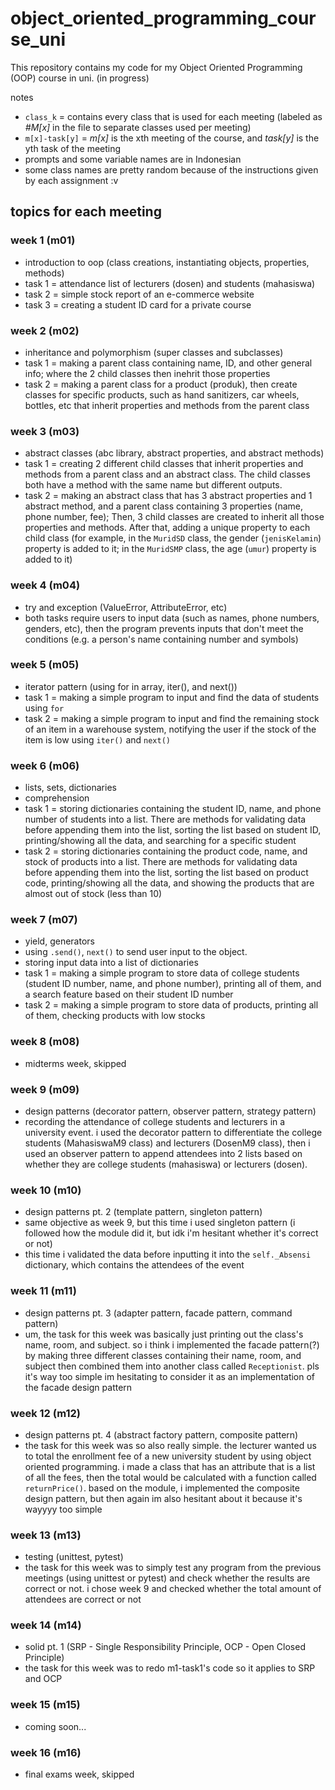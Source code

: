 # object_oriented_programming_course_uni

This repository contains my code for my Object Oriented Programming (OOP) course in uni. (in progress)

notes
- `class_k` = contains every class that is used for each meeting (labeled as _#M[x]_ in the file to separate classes used per meeting)
- `m[x]-task[y]` = _m[x]_ is the xth meeting of the course, and _task[y]_ is the yth task of the meeting
- prompts and some variable names are in Indonesian
- some class names are pretty random because of the instructions given by each assignment :v

## topics for each meeting

### week 1 (m01)

- introduction to oop (class creations, instantiating objects, properties, methods)
- task 1 = attendance list of lecturers (dosen) and students (mahasiswa)
- task 2 = simple stock report of an e-commerce website
- task 3 = creating a student ID card for a private course

### week 2 (m02)

- inheritance and polymorphism (super classes and subclasses)
- task 1 = making a parent class containing name, ID, and other general info; where the 2 child classes then inehrit those properties
- task 2 = making a parent class for a product (produk), then create classes for specific products, such as hand sanitizers, car wheels, bottles, etc that inherit properties and methods from the parent class

### week 3 (m03)

- abstract classes (abc library, abstract properties, and abstract methods)
- task 1 = creating 2 different child classes that inherit properties and methods from a parent class and an abstract class. The child classes both have a method with the same name but different outputs.
- task 2 = making an abstract class that has 3 abstract properties and 1 abstract method, and a parent class containing 3 properties (name, phone number, fee); Then, 3 child classes are created to inherit all those properties and methods. After that, adding a unique property to each child class (for example, in the `MuridSD` class, the gender (`jenisKelamin`) property is added to it; in the `MuridSMP` class, the age (`umur`) property is added to it)

### week 4 (m04)

- try and exception (ValueError, AttributeError, etc)
- both tasks require users to input data (such as names, phone numbers, genders, etc), then the program prevents inputs that don't meet the conditions (e.g. a person's name containing number and symbols)

### week 5 (m05)

- iterator pattern (using for in array, iter(), and next())
- task 1 = making a simple program to input and find the data of students using `for`
- task 2 = making a simple program to input and find the remaining stock of an item in a warehouse system, notifying the user if the stock of the item is low using `iter()` and `next()`

### week 6 (m06)

- lists, sets, dictionaries
- comprehension
- task 1 = storing dictionaries containing the student ID, name, and phone number of students into a list. There are methods for validating data before appending them into the list, sorting the list based on student ID, printing/showing all the data, and searching for a specific student
- task 2 = storing dictionaries containing the product code, name, and stock of products into a list. There are methods for validating data before appending them into the list, sorting the list based on product code, printing/showing all the data, and showing the products that are almost out of stock (less than 10)

### week 7 (m07)

- yield, generators
- using `.send()`, `next()` to send user input to the object.
- storing input data into a list of dictionaries
- task 1 = making a simple program to store data of college students (student ID number, name, and phone number), printing all of them, and a search feature based on their student ID number
- task 2 = making a simple program to store data of products, printing all of them, checking products with low stocks

### week 8 (m08)

- midterms week, skipped

### week 9 (m09)

- design patterns (decorator pattern, observer pattern, strategy pattern)
- recording the attendance of college students and lecturers in a university event. i used the decorator pattern to differentiate the college students (MahasiswaM9 class) and lecturers (DosenM9 class), then i used an observer pattern to append attendees into 2 lists based on whether they are college students (mahasiswa) or lecturers (dosen).

### week 10 (m10)

- design patterns pt. 2 (template pattern, singleton pattern)
- same objective as week 9, but this time i used singleton pattern (i followed how the module did it, but idk i'm hesitant whether it's correct or not)
- this time i validated the data before inputting it into the `self._Absensi` dictionary, which contains the attendees of the event

### week 11 (m11)

- design patterns pt. 3 (adapter pattern, facade pattern, command pattern)
- um, the task for this week was basically just printing out the class's name, room, and subject. so i think i implemented the facade pattern(?) by making three different classes containing their name, room, and subject then combined them into another class called `Receptionist`. pls it's way too simple im hesitating to consider it as an implementation of the facade design pattern

### week 12 (m12)

- design patterns pt. 4 (abstract factory pattern, composite pattern)
- the task for this week was so also really simple. the lecturer wanted us to total the enrollment fee of a new university student by using object oriented programming. i made a class that has an attribute that is a list of all the fees, then the total would be calculated with a function called `returnPrice()`. based on the module, i implemented the composite design pattern, but then again im also hesitant about it because it's wayyyy too simple

### week 13 (m13)

- testing (unittest, pytest)
- the task for this week was to simply test any program from the previous meetings (using unittest or pytest) and check whether the results are correct or not. i chose week 9 and checked whether the total amount of attendees are correct or not

### week 14 (m14)

- solid pt. 1 (SRP - Single Responsibility Principle, OCP - Open Closed Principle)
- the task for this week was to redo m1-task1's code so it applies to SRP and OCP

### week 15 (m15)

- coming soon...

### week 16 (m16)

- final exams week, skipped
